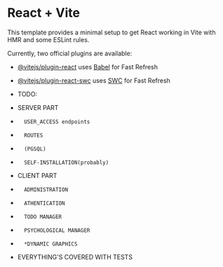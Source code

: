 # React + Vite

This template provides a minimal setup to get React working in Vite with HMR and some ESLint rules.

Currently, two official plugins are available:

- [@vitejs/plugin-react](https://github.com/vitejs/vite-plugin-react/blob/main/packages/plugin-react/README.md) uses [Babel](https://babeljs.io/) for Fast Refresh
- [@vitejs/plugin-react-swc](https://github.com/vitejs/vite-plugin-react-swc) uses [SWC](https://swc.rs/) for Fast Refresh

- TODO:
-   SERVER PART
-       USER_ACCESS endpoints
-       ROUTES
-       (PGSQL)
-       SELF-INSTALLATION(probably)
-   CLIENT PART
-       ADMINISTRATION
-       ATHENTICATION
-       TODO MANAGER
-       PSYCHOLOGICAL MANAGER 
-       *DYNAMIC GRAPHICS
-   EVERYTHING'S COVERED WITH TESTS
